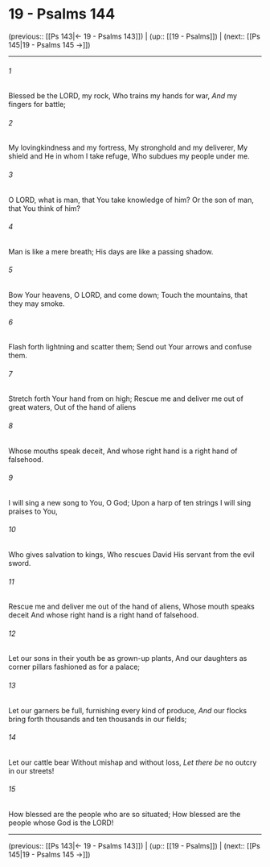 # 19 - Psalms 144

(previous:: [[Ps 143|← 19 - Psalms 143]]) | (up:: [[19 - Psalms]]) | (next:: [[Ps 145|19 - Psalms 145 →]])

***


###### 1 
Blessed be the LORD, my rock, Who trains my hands for war, _And_ my fingers for battle; 

###### 2 
My lovingkindness and my fortress, My stronghold and my deliverer, My shield and He in whom I take refuge, Who subdues my people under me. 

###### 3 
O LORD, what is man, that You take knowledge of him? Or the son of man, that You think of him? 

###### 4 
Man is like a mere breath; His days are like a passing shadow. 

###### 5 
Bow Your heavens, O LORD, and come down; Touch the mountains, that they may smoke. 

###### 6 
Flash forth lightning and scatter them; Send out Your arrows and confuse them. 

###### 7 
Stretch forth Your hand from on high; Rescue me and deliver me out of great waters, Out of the hand of aliens 

###### 8 
Whose mouths speak deceit, And whose right hand is a right hand of falsehood. 

###### 9 
I will sing a new song to You, O God; Upon a harp of ten strings I will sing praises to You, 

###### 10 
Who gives salvation to kings, Who rescues David His servant from the evil sword. 

###### 11 
Rescue me and deliver me out of the hand of aliens, Whose mouth speaks deceit And whose right hand is a right hand of falsehood. 

###### 12 
Let our sons in their youth be as grown-up plants, And our daughters as corner pillars fashioned as for a palace; 

###### 13 
Let our garners be full, furnishing every kind of produce, _And_ our flocks bring forth thousands and ten thousands in our fields; 

###### 14 
Let our cattle bear Without mishap and without loss, _Let there be_ no outcry in our streets! 

###### 15 
How blessed are the people who are so situated; How blessed are the people whose God is the LORD!

***

(previous:: [[Ps 143|← 19 - Psalms 143]]) | (up:: [[19 - Psalms]]) | (next:: [[Ps 145|19 - Psalms 145 →]])
